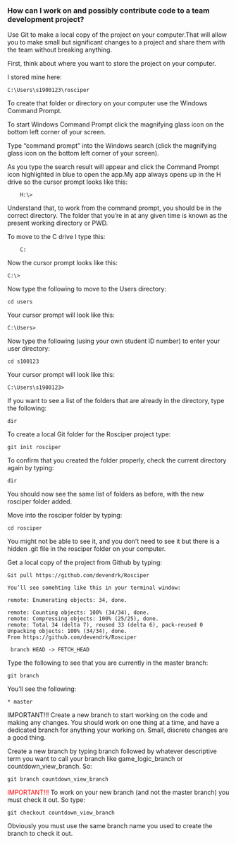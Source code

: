 ### How can I work on and possibly contribute code to a team development project?

Use Git to make a local copy of the project on your computer.That will allow you to make small but significant changes to a project and share them with the team without breaking anything.

First, think about where you want to store the project on your computer.

I stored mine here:

```git
C:\Users\s1900123\rosciper
```

To create that folder or directory on your computer use the Windows Command Prompt.

To start Windows Command Prompt click the magnifying glass icon on the bottom left corner of your screen.

Type “command prompt” into the Windows search (click the magnifying glass icon on the bottom left corner of your screen).

As you type the search result will appear and click the Command Prompt icon highlighted in blue to open the app.My app always opens up in the H drive so the cursor prompt looks like this:

```git
    H:\>
```

Understand that, to work from the command prompt, you should be in the correct directory. The folder that you’re in at any given time is known as the present working directory or PWD.

To move to the C drive I type this:

```git
    C:
```

Now the cursor prompt looks like this:

    C:\>

Now type the following to move to the Users directory:

    cd users

Your cursor prompt will look like this:

    C:\Users>

Now type the following (using your own student ID number) to enter your user directory:

    cd s100123

Your cursor prompt will look like this:

    C:\Users\s1900123>

If you want to see a list of the folders that are already in the directory, type the following:

    dir

To create a local Git folder for the Rosciper project type:

    git init rosciper

To confirm that you created the folder properly, check the current directory again by typing:

    dir

You should now see the same list of folders as before, with the new rosciper folder added.

Move into the rosciper folder by typing:

    cd rosciper

You might not be able to see it, and you don’t need to see it but there is a hidden .git file in the rosciper folder on your computer.

Get a local copy of the project from Github by typing:

    Git pull https://github.com/devendrk/Rosciper

    You’ll see somehting like this in your terminal window:

    remote: Enumerating objects: 34, done.

    remote: Counting objects: 100% (34/34), done.
    remote: Compressing objects: 100% (25/25), done.
    remote: Total 34 (delta 7), reused 33 (delta 6), pack-reused 0
    Unpacking objects: 100% (34/34), done.
    From https://github.com/devendrk/Rosciper

```git
 branch HEAD -> FETCH_HEAD
```

Type the following to see that you are currently in the master branch:

    git branch

You’ll see the following:

    * master

IMPORTANT!!! Create a new branch to start working on the code and making any changes. You should work on one thing at a time, and have a dedicated branch for anything your working on. Small, discrete changes are a good thing.

Create a new branch by typing branch followed by whatever descriptive term you want to call your branch like game_logic_branch or countdown_view_branch. So:

    git branch countdown_view_branch

<span style="color: red"> IMPORTANT!!! </span>To work on your new branch (and not the master branch) you must check it out. So type:

```git
git checkout countdown_view_branch
```

Obviously you must use the same branch name you used to create the branch to check it out.
